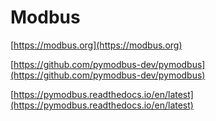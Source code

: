 # Modbus

[https://modbus.org](https://modbus.org)

[https://github.com/pymodbus-dev/pymodbus](https://github.com/pymodbus-dev/pymodbus)

[https://pymodbus.readthedocs.io/en/latest](https://pymodbus.readthedocs.io/en/latest)
